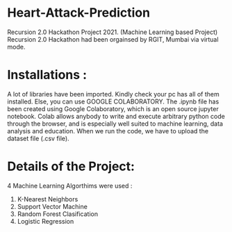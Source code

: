 # Heart-Attack-Prediction
Recursion 2.0 Hackathon Project 2021. (Machine Learning based Project)
Recursion 2.0 Hackathon had been orgainsed by RGIT, Mumbai via virtual mode.

# Installations : 
A lot of libraries have been imported. Kindly check your pc has all of them installed. Else, you can use GOOGLE COLABORATORY. 
The .ipynb file has been created using Google Colaboratory, which is an open source jupyter notebook. Colab allows anybody to write and execute arbitrary python code through the browser, and is especially well suited to machine learning, data analysis and education.
When we run the code, we have to upload the dataset file (.csv file).

# Details of the Project:
4 Machine Learning Algorthims were used :
  1. K-Nearest Neighbors 
  2. Support Vector Machine
  3. Random Forest Clasification
  4. Logistic Regression 
